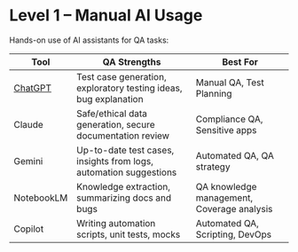 # Level 1 – Manual AI Usage

Hands-on use of AI assistants for QA tasks:


| Tool       | QA Strengths                                                      | Best For                                   |
| ---------- | ----------------------------------------------------------------- | ------------------------------------------ |
| [ChatGPT](./chatgpt/README.md)    | Test case generation, exploratory testing ideas, bug explanation  | Manual QA, Test Planning                   |
| Claude     | Safe/ethical data generation, secure documentation review         | Compliance QA, Sensitive apps              |
| Gemini     | Up-to-date test cases, insights from logs, automation suggestions | Automated QA, QA strategy                  |
| NotebookLM | Knowledge extraction, summarizing docs and bugs                   | QA knowledge management, Coverage analysis |
| Copilot    | Writing automation scripts, unit tests, mocks                     | Automated QA, Scripting, DevOps            |
